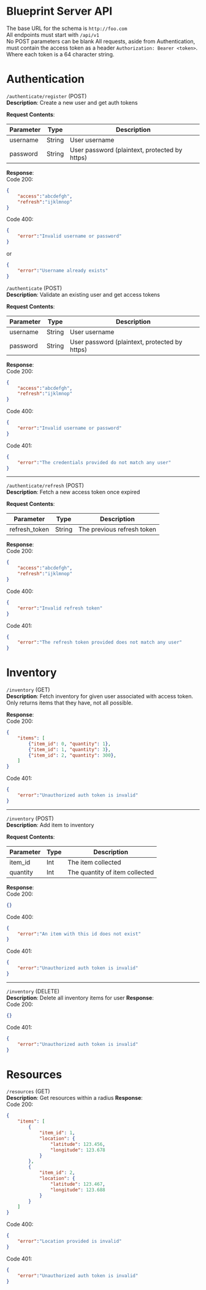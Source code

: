 # Blueprint Server API

The base URL for the schema is `http://foo.com` <br>
All endpoints must start with `/api/v1`<br>
No POST parameters can be blank
All requests, aside from Authentication, must contain the access token as a header
`Authorization: Bearer <token>`. Where each token is a 64 character string.

# Authentication
`/authenticate/register` (POST) <br>
**Description**: Create a new user and get auth tokens

**Request Contents**:

Parameter | Type | Description
---|---|---
username | String | User username
password | String | User password (plaintext, protected by https)

**Response**: <br>
Code 200:
```json
{
    "access":"abcdefgh",
    "refresh":"ijklmnop"
}
```
Code 400:
```json
{
    "error":"Invalid username or password"
}
```
or
```json
{
    "error":"Username already exists"
}
```

`/authenticate` (POST) <br>
**Description**: Validate an existing user and get access tokens 

**Request Contents**:

Parameter | Type | Description
---|---|---
username | String | User username
password | String | User password (plaintext, protected by https)

**Response**: <br>
Code 200:
```json
{
    "access":"abcdefgh",
    "refresh":"ijklmnop"
}
```
Code 400:
```json
{
    "error":"Invalid username or password"
}
```
Code 401:
```json
{
    "error":"The credentials provided do not match any user"
}
```

---
`/authenticate/refresh` (POST) <br>
**Description**: Fetch a new access token once expired

**Request Contents**:

Parameter | Type | Description
---|---|---
refresh_token | String | The previous refresh token

**Response**: <br>
Code 200:
```json
{
    "access":"abcdefgh",
    "refresh":"ijklmnop"
}
```
Code 400:
```json
{
    "error":"Invalid refresh token"
}
```
Code 401:
```json
{
    "error":"The refresh token provided does not match any user"
}
```

# Inventory
`/inventory` (GET) <br>
**Description**: Fetch inventory for given user associated with access token. Only returns items that they have, not all possible.

**Response**: <br>
Code 200:
```json
{
    "items": [
        {"item_id": 0, "quantity": 1},
        {"item_id": 1, "quantity": 3},
        {"item_id": 2, "quantity": 300},
    ] 
}
```
Code 401:
```json
{
    "error":"Unauthorized auth token is invalid"
}
```

---
`/inventory` (POST) <br>
**Description**: Add item to inventory

**Request Contents**:

Parameter | Type | Description
---|---|---
item_id  | Int | The item collected
quantity | Int | The quantity of item collected

**Response**: <br>
Code 200:
```json
{}
```
Code 400:
```json
{
    "error":"An item with this id does not exist"
}
```

Code 401:
```json
{
    "error":"Unauthorized auth token is invalid"
}
```

---
`/inventory` (DELETE)<br>
**Description**: Delete all inventory items for user
**Response**: <br>
Code 200:
```json
{}
```

Code 401:
```json
{
    "error":"Unauthorized auth token is invalid"
}
```

# Resources
`/resources` (GET) <br>
**Description**: Get resources within a radius
**Response**: <br>
Code 200:
```json
{
    "items": [
        {
            "item_id": 1, 
            "location": {
                "latitude": 123.456, 
                "longitude": 123.678
            }  
        },
        {
            "item_id": 2, 
            "location": {
                "latitude": 123.467, 
                "longitude": 123.688
            }  
        }
    ]
}
```

Code 400: 
```json
{
    "error":"Location provided is invalid"
}
```

Code 401:
```json
{
    "error":"Unauthorized auth token is invalid"
}
```
